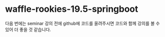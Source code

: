 # waffle-rookies-19.5-springboot

다음 번에는 seminar 강의 전에 github에 코드를 올려주시면
코드와 함께 강의를 볼 수 있어 더 좋을 것 같습니다.
